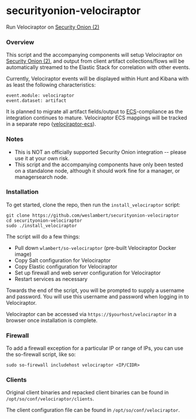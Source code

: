 # securityonion-velociraptor
Run Velociraptor on [Security Onion (2)](https://github.com/Security-Onion-Solutions/securityonion)

### Overview
This script and the accompanying components will setup Velociraptor on [Security Onion (2)](https://github.com/Security-Onion-Solutions/securityonion), and output from client artifact collections/flows will be automatically streamed to the Elastic Stack for correlation with other events.

Currently, Velociraptor events will be displayed within Hunt and Kibana with as least the following characteristics:

`event.module: velociraptor`  
`event.dataset: artifact`

It is planned to migrate all artifact fields/output to [ECS](https://www.elastic.co/guide/en/ecs/current/index.html)-compliance as the integration continues to mature.  Velociraptor ECS mappings will be tracked in a separate repo ([velociraptor-ecs](https://github.com/weslambert/velociraptor-ecs)). 

### Notes
- This is NOT an officially supported Security Onion integration -- please use it at your own risk.
- This script and the accompanying components have only been tested on a standalone node, although it should work fine for a manager, or managersearch node.

### Installation
To get started, clone the repo, then run the `install_velociraptor` script:

```
git clone https://github.com/weslambert/securityonion-velociraptor    
cd securityonion-velociraptor  
sudo ./install_velociraptor
```
The script will do a few things:

- Pull down `wlambert/so-velociraptor` (pre-built Velociraptor Docker image)
- Copy Salt configuration for Velociraptor
- Copy Elastic configuration for Velociraptor
- Set up firewall and web server configuration for Velociraptor
- Restart services as necessary

Towards the end of the script, you will be prompted to supply a username and password.  You will use this username and password when logging in to Velociraptor.

Velociraptor can be accessed via `https://$yourhost/velociraptor` in a browser once installation is complete.

### Firewall 
To add a firewall exception for a particular IP or range of IPs, you can use the so-firewall script, like so:

`sudo so-firewall includehost velociraptor <IP/CIDR>` 

### Clients
Original client binaries and repacked client binaries can be found in `/opt/so/conf/velociraptor/clients`.

The client configuration file can be found in `/opt/so/conf/velociraptor`.
